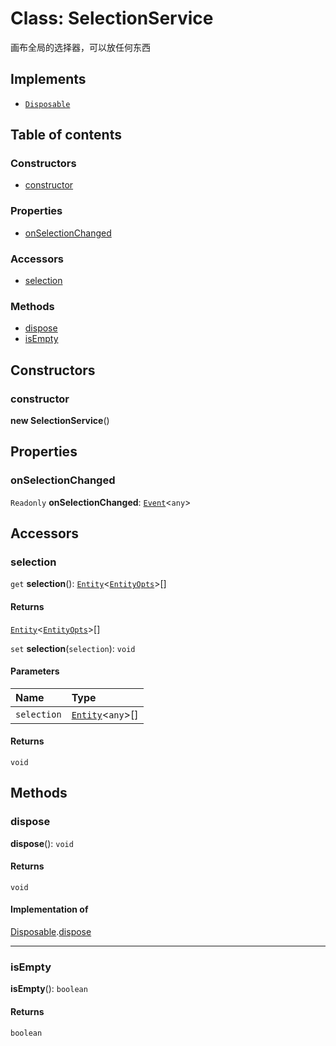 # Class: SelectionService

画布全局的选择器，可以放任何东西

## Implements

* [`Disposable`](/en/auto-docs/playground-react/interfaces/Disposable-1.md)

## Table of contents

### Constructors

* [constructor](/en/auto-docs/playground-react/classes/SelectionService.md#constructor)

### Properties

* [onSelectionChanged](/en/auto-docs/playground-react/classes/SelectionService.md#onselectionchanged)

### Accessors

* [selection](/en/auto-docs/playground-react/classes/SelectionService.md#selection)

### Methods

* [dispose](/en/auto-docs/playground-react/classes/SelectionService.md#dispose)
* [isEmpty](/en/auto-docs/playground-react/classes/SelectionService.md#isempty)

## Constructors

### constructor

**new SelectionService**()

## Properties

### onSelectionChanged

`Readonly` **onSelectionChanged**: [`Event`](/en/auto-docs/playground-react/interfaces/Event-1.md)<`any`>

## Accessors

### selection

`get` **selection**(): [`Entity`](/en/auto-docs/playground-react/classes/Entity-1.md)<[`EntityOpts`](/en/auto-docs/playground-react/interfaces/EntityOpts.md)>\[]

#### Returns

[`Entity`](/en/auto-docs/playground-react/classes/Entity-1.md)<[`EntityOpts`](/en/auto-docs/playground-react/interfaces/EntityOpts.md)>\[]

`set` **selection**(`selection`): `void`

#### Parameters

| Name | Type |
| :------ | :------ |
| `selection` | [`Entity`](/en/auto-docs/playground-react/classes/Entity-1.md)<`any`>\[] |

#### Returns

`void`

## Methods

### dispose

**dispose**(): `void`

#### Returns

`void`

#### Implementation of

[Disposable](/en/auto-docs/playground-react/interfaces/Disposable-1.md).[dispose](/en/auto-docs/playground-react/interfaces/Disposable-1.md#dispose)

***

### isEmpty

**isEmpty**(): `boolean`

#### Returns

`boolean`
